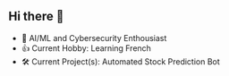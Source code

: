 ## Hi there 👋

- 🤖 AI/ML and Cybersecurity Enthousiast
- 👍 Current Hobby: Learning French
- 🛠️ Current Project(s): Automated Stock Prediction Bot

<!--
**aiejvn/aiejvn** is a ✨ _special_ ✨ repository because its `README.md` (this file) appears on your GitHub profile.

Here are some ideas to get you started:

- 🔭 I’m currently working on ...
- 🌱 I’m currently learning ...
- 👯 I’m looking to collaborate on ...
- 🤔 I’m looking for help with ...
- 💬 Ask me about ...
- 📫 How to reach me: ...
- 😄 Pronouns: ...
- ⚡ Fun fact: ...
-->
